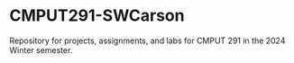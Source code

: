 # CMPUT291-SWCarson
Repository for projects, assignments, and labs for CMPUT 291 in the 2024 Winter semester.
